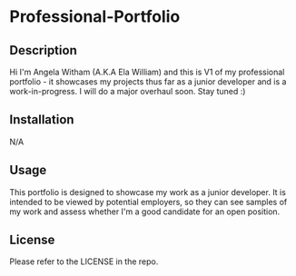 # Professional-Portfolio

## Description

Hi I'm Angela Witham (A.K.A Ela William) and this is V1 of my professional portfolio - it showcases my projects thus far as a junior developer and is a work-in-progress. I will do a major overhaul soon. Stay tuned :) 


## Installation

N/A

## Usage

This portfolio is designed to showcase my work as a junior developer. It is intended to be viewed by potential employers, so they can see samples of my work and assess whether I'm a good candidate for an open position.


## License

Please refer to the LICENSE in the repo.


